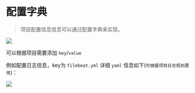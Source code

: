 # 配置字典

> 项目配置信息信息可以通过配置字典来实现。

![](http://source.qiniu.cnd.nsini.com/images/2019/08/a5/aa/87/20190827-e1cb222c136c7f038e042d61aada5136.jpeg)



可以根据项目需要添加 `key`/`value`

例如配置日志信息，key为 `filebeat.yml` 详细 `yaml` 信息如下(`可根据项目日志规则更改`)：

![](http://source.qiniu.cnd.nsini.com/images/2019/08/68/dd/84/20190827-856199f3d35b454184bc6fb9ddc687fc.jpeg)

